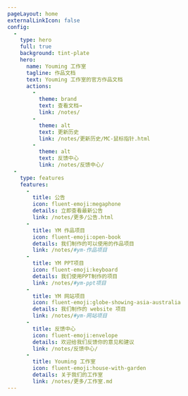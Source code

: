 ```yaml
---
pageLayout: home
externalLinkIcon: false
config:
  -
    type: hero
    full: true
    background: tint-plate
    hero:
      name: Youming 工作室
      tagline: 作品文档
      text: Youming 工作室的官方作品文档
      actions:
        -
          theme: brand
          text: 查看文档→
          link: /notes/
        -
          theme: alt
          text: 更新历史
          link: /notes/更新历史/MC-鼠标指针.html
        -
          theme: alt
          text: 反馈中心
          link: /notes/反馈中心/
  -
    type: features
    features:
      -
        title: 公告
        icon: fluent-emoji:megaphone
        details: 立即查看最新公告
        link: /notes/更多/公告.html
      -
        title: YM 作品项目
        icon: fluent-emoji:open-book
        details: 我们制作的可以使用的作品项目
        link: /notes/#ym-作品项目
      -
        title: YM PPT项目
        icon: fluent-emoji:keyboard
        details: 我们使用PPT制作的项目
        link: /notes/#ym-ppt项目
      -
        title: YM 网站项目
        icon: fluent-emoji:globe-showing-asia-australia
        details: 我们制作的 website 项目
        link: /notes/#ym-网站项目
      -
        title: 反馈中心
        icon: fluent-emoji:envelope
        details: 欢迎给我们反馈你的意见和建议
        link: /notes/反馈中心/
      -
        title: Youming 工作室
        icon: fluent-emoji:house-with-garden
        details: 关于我们的工作室
        link: /notes/更多/工作室.md
---
```

